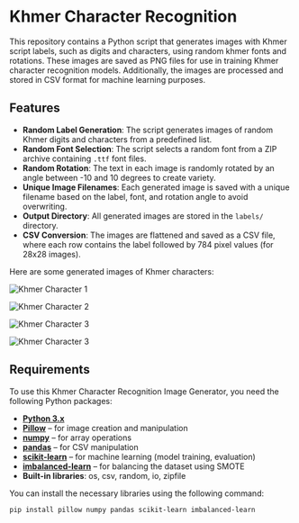 # Khmer Character Recognition 


This repository contains a Python script that generates images with Khmer script labels, such as digits and characters, using random khmer fonts and rotations. These images are saved as PNG files for use in training Khmer character recognition models. Additionally, the images are processed and stored in CSV format for machine learning purposes.

## Features

- **Random Label Generation**: The script generates images of random Khmer digits and characters from a predefined list.
- **Random Font Selection**: The script selects a random font from a ZIP archive containing `.ttf` font files.
- **Random Rotation**: The text in each image is randomly rotated by an angle between -10 and 10 degrees to create variety.
- **Unique Image Filenames**: Each generated image is saved with a unique filename based on the label, font, and rotation angle to avoid overwriting.
- **Output Directory**: All generated images are stored in the `labels/` directory.
- **CSV Conversion**: The images are flattened and saved as a CSV file, where each row contains the label followed by 784 pixel values (for 28x28 images).



Here are some generated images of Khmer characters:

![Khmer Character 1](ញ_0_-1.png)

![Khmer Character 2](ក_18_2.png)
     
![Khmer Character 3](គ_25_-2.png)

![Khmer Character 3](ឈ_13_5.png)


## Requirements

To use this Khmer Character Recognition Image Generator, you need the following Python packages:

- **[Python 3.x](https://www.python.org/)**
- **[Pillow](https://pillow.readthedocs.io/en/stable/)** – for image creation and manipulation
- **[numpy](https://numpy.org/doc/stable/)** – for array operations
- **[pandas](https://pandas.pydata.org/pandas-docs/stable/)** – for CSV manipulation
- **[scikit-learn](https://scikit-learn.org/stable/)** – for machine learning (model training, evaluation)
- **[imbalanced-learn](https://imbalanced-learn.org/stable/)** – for balancing the dataset using SMOTE
- **Built-in libraries**: os, csv, random, io, zipfile

You can install the necessary libraries using the following command:

```bash
pip install pillow numpy pandas scikit-learn imbalanced-learn
